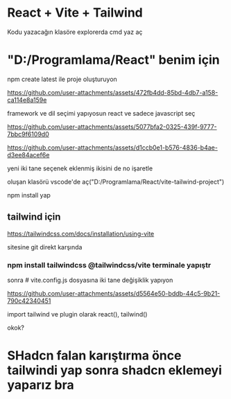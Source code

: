 # React + Vite + Tailwind

Kodu yazacağın klasöre explorerda cmd yaz aç

# "D:/Programlama/React" benim için

npm create latest ile proje oluşturuyon 

https://github.com/user-attachments/assets/472fb4dd-85bd-4db7-a158-ca114e8a159e

framework ve dil seçimi yapıyosun react ve sadece javascript seç

https://github.com/user-attachments/assets/5077bfa2-0325-439f-9777-7bbc9f6109d0

https://github.com/user-attachments/assets/d1ccb0e1-b576-4836-b4ae-d3ee84acef6e

yeni iki tane seçenek eklenmiş ikisini de no işaretle

oluşan klasörü vscode'de aç("D:/Programlama/React/vite-tailwind-project")

npm install yap

## tailwind için
https://tailwindcss.com/docs/installation/using-vite

sitesine git direkt karşında 

### npm install tailwindcss @tailwindcss/vite terminale yapıştr

sonra # vite.config.js dosyasına iki tane değişiklik yapıyon 

https://github.com/user-attachments/assets/d5564e50-bddb-44c5-9b21-790c42340451

import tailwind ve plugin olarak react(), tailwind()


okok?




# SHadcn falan karıştırma önce tailwindi yap sonra shadcn eklemeyi yaparız bra


